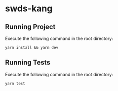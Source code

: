 # swds-kang

## Running Project

Execute the following command in the root directory:

`yarn install && yarn dev`

## Running Tests

Execute the following command in the root directory:

`yarn test`
